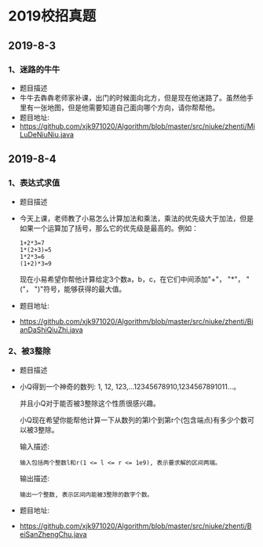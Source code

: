 # 2019校招真题

## 2019-8-3

### 1、迷路的牛牛

- 题目描述
- 牛牛去犇犇老师家补课，出门的时候面向北方，但是现在他迷路了。虽然他手里有一张地图，但是他需要知道自己面向哪个方向，请你帮帮他。
- 题目地址:
- https://github.com/xjk971020/Algorithm/blob/master/src/niuke/zhenti/MiLuDeNiuNiu.java

## 2019-8-4

### 1、表达式求值

- 题目描述

- 今天上课，老师教了小易怎么计算加法和乘法，乘法的优先级大于加法，但是如果一个运算加了括号，那么它的优先级是最高的。例如：

  ```
  1+2*3=7
  1*(2+3)=5
  1*2*3=6
  (1+2)*3=9
  ```

  现在小易希望你帮他计算给定3个数a，b，c，在它们中间添加"+"， "*"， "("， ")"符号，能够获得的最大值。

- 题目地址:

- https://github.com/xjk971020/Algorithm/blob/master/src/niuke/zhenti/BianDaShiQiuZhi.java

### 2、被3整除

- 题目描述

- 小Q得到一个神奇的数列: 1, 12, 123,...12345678910,1234567891011...。

  并且小Q对于能否被3整除这个性质很感兴趣。

  小Q现在希望你能帮他计算一下从数列的第l个到第r个(包含端点)有多少个数可以被3整除。

  输入描述:

  ```
  输入包括两个整数l和r(1 <= l <= r <= 1e9), 表示要求解的区间两端。
  ```

  输出描述:

  ```
  输出一个整数, 表示区间内能被3整除的数字个数。
  ```

- 题目地址:
- https://github.com/xjk971020/Algorithm/blob/master/src/niuke/zhenti/BeiSanZhengChu.java